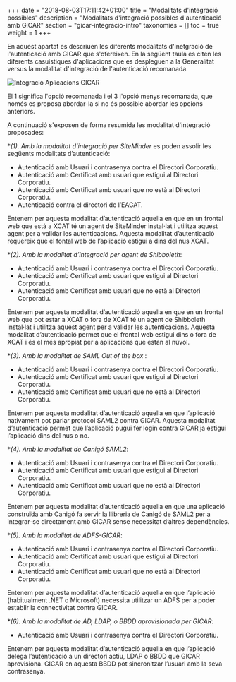 +++
date        = "2018-08-03T17:11:42+01:00"
title       = "Modalitats d'integració possibles"
description = "Modalitats d'integració possibles d'autenticació amb GICAR"
section     = "gicar-integracio-intro"
taxonomies  = []
toc 		= true
weight 		= 1
+++

En aquest apartat es descriuen les diferents modalitats d'inetgració de l'autenticació amb GICAR que s'ofereixen. En la següent taula es citen les diferents casuístiques d'aplicacions que es despleguen a la Generalitat versus la modalitat d'integració de l'autenticació recomanada.

![Integració Aplicacions GICAR](/related/gicar/modalitats-autenticacio.png)

El 1 significa l'opció recomanada i el 3 l'opció menys recomanada, que només es proposa abordar-la si no és possible abordar les opcions anteriors.

A continuació s'exposen de forma resumida les modalitat d'integració proposades:


**(*1). Amb la modalitat d’integració per SiteMinder** es poden assolir les següents modalitats d’autenticació:

- Autenticació amb Usuari i contrasenya contra el Directori Corporatiu.
- Autenticació amb Certificat amb usuari que estigui al Directori Corporatiu.
- Autenticació amb Certificat amb usuari que no està al Directori Corporatiu.
- Autenticació contra el directori de l’EACAT.

Entenem per aquesta modalitat d’autenticació aquella en que en un frontal web que està a XCAT té un agent de SiteMinder instal·lat i utilitza aquest agent per a validar les autenticacions. Aquesta modalitat d’autenticació requereix que el fontal web de l’aplicació estigui a dins del nus XCAT.


**(*2). Amb la modalitat d’integració per agent de Shibboleth**:

- Autenticació amb Usuari i contrasenya contra el Directori Corporatiu.
- Autenticació amb Certificat amb usuari que estigui al Directori Corporatiu.
- Autenticació amb Certificat amb usuari que no està al Directori Corporatiu.

Entenem per aquesta modalitat d’autenticació aquella en que en un frontal web que pot estar a XCAT o fora de XCAT té un agent de Shibboleth instal·lat i utilitza aquest agent per a validar les autenticacions. Aquesta modalitat d’autenticació permet que el frontal web estigui dins o fora de XCAT i és el més apropiat per a aplicacions que estan al núvol.


**(*3). Amb la modalitat de SAML Out of the box** :

- Autenticació amb Usuari i contrasenya contra el Directori Corporatiu.
- Autenticació amb Certificat amb usuari que estigui al Directori Corporatiu.
- Autenticació amb Certificat amb usuari que no està al Directori Corporatiu.

Entenem per aquesta modalitat d’autenticació aquella en que l’aplicació nativament pot parlar protocol SAML2 contra GICAR. Aquesta modalitat d’autenticació permet que l’aplicació pugui fer login contra GICAR ja estigui l’aplicació dins del nus o no.


**(*4). Amb la modalitat de Canigó SAML2**:

- Autenticació amb Usuari i contrasenya contra el Directori Corporatiu.
- Autenticació amb Certificat amb usuari que estigui al Directori Corporatiu.
- Autenticació amb Certificat amb usuari que no està al Directori Corporatiu.

Entenem per aquesta modalitat d’autenticació aquella en que una aplicació construïda amb Canigó fa servir la llibreria de Canigó de SAML2 per a integrar-se directament amb GICAR sense necessitat d’altres dependències.


**(*5). Amb la modalitat de ADFS-GICAR**:

- Autenticació amb Usuari i contrasenya contra el Directori Corporatiu.
- Autenticació amb Certificat amb usuari que estigui al Directori Corporatiu.
- Autenticació amb Certificat amb usuari que no està al Directori Corporatiu.

Entenem per aquesta modalitat d’autenticació aquella en que l’aplicació (habitualment .NET o Microsoft) necessita utilitzar un ADFS per a poder establir la connectivitat contra GICAR.

**(*6). Amb la modalitat de AD, LDAP, o BBDD aprovisionada per GICAR**:

- Autenticació amb Usuari i contrasenya contra el Directori Corporatiu.

Entenem per aquesta modalitat d’autenticació aquella en que l’aplicació delega l’autenticació a un directori actiu, LDAP o BBDD que GICAR aprovisiona. GICAR en aquesta BBDD pot sincronitzar l’usuari amb la seva contrasenya.

